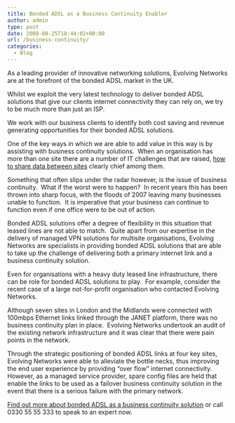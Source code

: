```yaml
---
title: Bonded ADSL as a Business Continuity Enabler
author: admin
type: post
date: 2008-08-25T18:44:02+00:00
url: /business-continuity/
categories:
  - Blog
---
```


As a leading provider of innovative networking solutions, Evolving Networks are at the forefront of the bonded ADSL market in the UK.

Whilst we exploit the very latest technology to deliver bonded ADSL solutions that give our clients internet connectivity they can rely on, we try to be much more than just an ISP.

We work with our business clients to identify both cost saving and revenue generating opportunities for their bonded ADSL solutions.

One of the key ways in which we are able to add value in this way is by assisting with business continuity solutions.  When an organisation has more than one site there are a number of IT challenges that are raised, [how to share data between sites][1] clearly chief among them.

Something that often slips under the radar however, is the issue of business continuity.  What if the worst were to happen?  In recent years this has been thrown into sharp focus, with the floods of 2007 leaving many businesses unable to function.  It is imperative that your business can continue to function even if one office were to be out of action.

Bonded ADSL solutions offer a degree of flexibility in this situation that leased lines are not able to match.  Quite apart from our expertise in the delivery of managed VPN solutions for multisite organisations, Evolving Networks are specialists in providing bonded ADSL solutions that are able to take up the challenge of delivering both a primary internet link and a business continuity solution.

Even for organisations with a heavy duty leased line infrastructure, there can be role for bonded ADSL solutions to play.  For example, consider the recent case of a large not-for-profit organisation who contacted Evolving Networks.

Although seven sites in London and the Midlands were connected with 100mbps Ethernet links linked through the JANET platform, there was no business continuity plan in place.  Evolving Networks undertook an audit of the existing network infrastructure and it was clear that there were pain points in the network.

Through the strategic positioning of bonded ADSL links at four key sites, Evolving Networks were able to alleviate the bottle necks, thus improving the end user experience by providing “over flow” internet connectivity.  However, as a managed service provider, spare config files are held that enable the links to be used as a failover business continuity solution in the event that there is a serious failure with the primary network.

[Find out more about bonded ADSL as a business continuity solution][2] or call 0330 55 55 333 to speak to an expert now.

[1]: /bonded-adsl-managed-vpn-solution-delivered-for-hisl/ 'Managed VPN'
[2]: https://evolving.net.uk/contact-us/ 'Contact Evolving Networks - The Bonded ADSL Experts'
